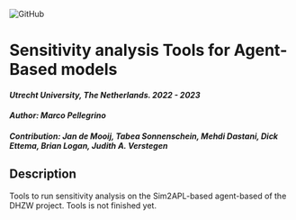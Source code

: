 ![GitHub](https://img.shields.io/badge/license-GPL--3.0-blue)

# Sensitivity analysis Tools for Agent-Based models

#### _**Utrecht University**, The Netherlands. 2022 - 2023_

#### _**Author**: Marco Pellegrino_

#### _**Contribution:** Jan de Mooij, Tabea Sonnenschein, Mehdi Dastani, Dick Ettema, Brian Logan, Judith A. Verstegen_

## Description

Tools to run sensitivity analysis on the Sim2APL-based agent-based of the DHZW project.
Tools is not finished yet.